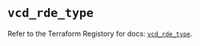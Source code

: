# `vcd_rde_type`

Refer to the Terraform Registory for docs: [`vcd_rde_type`](https://registry.terraform.io/providers/vmware/vcd/3.10.0/docs/resources/rde_type).

